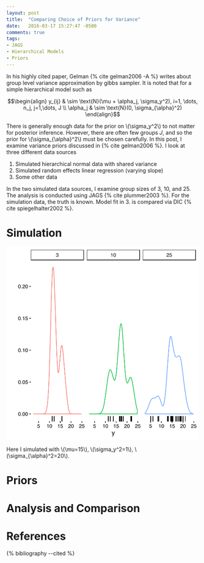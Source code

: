 ```yaml
---
layout: post
title:  "Comparing Choice of Priors for Variance"
date:   2016-03-17 15:27:47 -0500
comments: true
tags:
- JAGS
- Hierarchical Models
- Priors
---
```


In his highly cited paper, Gelman {% cite gelman2006 -A %} writes about group level variance approximation by gibbs sampler. It is noted that for a simple hierarchical model such as 

$$\begin{align}
y_{ij} & \sim \text{N}(\mu + \alpha_j, \sigma_y^2), i=1, \dots, n_j, j=1,\dots, J \\
\alpha_j & \sim \text{N}(0, \sigma_{\alpha}^2)
\end{align}$$

There is generally enough data for the prior on \\(\sigma_y^2\\) to not matter for posterior inference. However, there are often few groups *J*, and so the prior for \\(\sigma_{\alpha}^2\\) must be chosen carefully. In this post, I examine variance priors discussed in {% cite gelman2006 %}. I look at three different data sources  

1. Simulated hierarchical normal data with shared variance
2. Simulated random effects linear regression (varying slope)
3. Some other data

In the two simulated data sources, I examine group sizes of 3, 10, and 25. The analysis is conducted using JAGS {% cite plummer2003 %}. For the simulation data, the truth is known. Model fit in 3. is compared via DIC {% cite spiegelhalter2002 %}.


# Simulation

![Simple Simulation](/assets/img/variance-sim-1.svg)

Here I simulated with \\(\mu=15\\), \\(\sigma_y^2=1\\), \\(\sigma_{\alpha}^2=20\\).

# Priors

# Analysis and Comparison

# References

{% bibliography --cited %}
